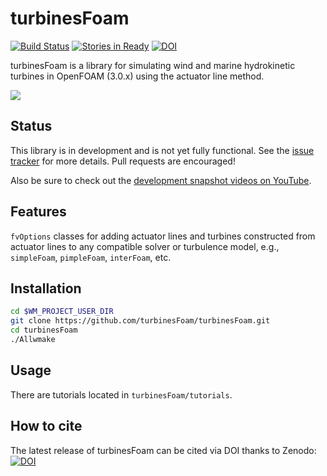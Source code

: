 turbinesFoam
============

[![Build Status](https://travis-ci.org/turbinesFoam/turbinesFoam.svg?branch=master)](https://travis-ci.org/turbinesFoam/turbinesFoam)
[![Stories in Ready](https://badge.waffle.io/turbinesfoam/turbinesfoam.png?label=ready&title=Ready)](https://waffle.io/turbinesfoam/turbinesfoam)
[![DOI](https://zenodo.org/badge/4234/turbinesFoam/turbinesFoam.svg)](https://zenodo.org/badge/latestdoi/4234/turbinesFoam/turbinesFoam)

turbinesFoam is a library for simulating wind and marine
hydrokinetic turbines in OpenFOAM (3.0.x) using the actuator line method.

[![](https://cloud.githubusercontent.com/assets/4604869/10141523/f2e3ad9a-65da-11e5-971c-b736abd30c3b.png)](https://www.youtube.com/watch?v=THZvV4R1vow)


Status
------

This library is in development and is not yet fully functional.
See the [issue tracker](https://github.com/petebachant/turbinesFoam/issues)
for more details.
Pull requests are encouraged!

Also be sure to check out the
[development snapshot videos on YouTube](https://www.youtube.com/playlist?list=PLOlLyh5gytG8n8D3V1lDeZ3e9fJf9ux-e).


Features
--------

`fvOptions` classes for adding actuator lines and turbines constructed from
actuator lines to any compatible solver or turbulence model, e.g.,
`simpleFoam`, `pimpleFoam`, `interFoam`, etc.


Installation
------------

```bash
cd $WM_PROJECT_USER_DIR
git clone https://github.com/turbinesFoam/turbinesFoam.git
cd turbinesFoam
./Allwmake
```


Usage
-----
There are tutorials located in `turbinesFoam/tutorials`.


How to cite
-----------

The latest release of turbinesFoam can be cited via DOI thanks to Zenodo: [![DOI](https://zenodo.org/badge/4234/turbinesFoam/turbinesFoam.svg)](https://zenodo.org/badge/latestdoi/4234/turbinesFoam/turbinesFoam)
